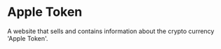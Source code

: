 # Apple Token

A website that sells and contains information about the crypto currency 'Apple Token'.
